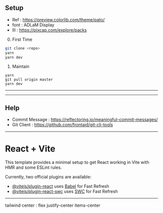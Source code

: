 ## Setup

- Ref : https://preview.colorlib.com/theme/pato/
- font : ADLaM Display
- Ill : https://pixcap.com/explore/packs


0. First Time

```sh
git clone <repo>
yarn 
yarn dev
```

1. Maintain
```
yarn 
git pull origin master
yarn dev
```




---


---
## Help
- Commit Message : https://reflectoring.io/meaningful-commit-messages/ 
- Git Client : https://github.com/frontaid/git-cli-tools


---
# React + Vite

This template provides a minimal setup to get React working in Vite with HMR and some ESLint rules.

Currently, two official plugins are available:

- [@vitejs/plugin-react](https://github.com/vitejs/vite-plugin-react/blob/main/packages/plugin-react/README.md) uses [Babel](https://babeljs.io/) for Fast Refresh
- [@vitejs/plugin-react-swc](https://github.com/vitejs/vite-plugin-react-swc) uses [SWC](https://swc.rs/) for Fast Refresh

---

tailwind center : flex justify-center items-center
